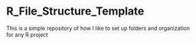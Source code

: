 # R_File_Structure_Template
 This is a simple repository of how I like to set up folders and organization for any R project

